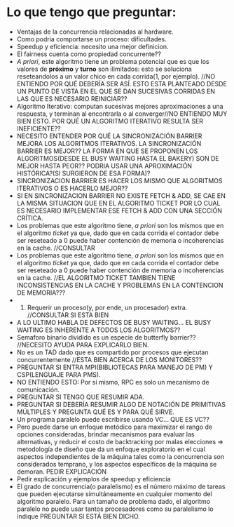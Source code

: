 # Lo que tengo que preguntar:

- Ventajas de la concurrencia relacionadas al hardware.
- Como podria comportarse un proceso: dificultades.
- Speedup y eficiencia: necesito una mejor definicion.
- El fairness cuenta como propiedad concurrente??
- *A priori*, este algoritmo tiene un problema potencial que es que los valores de **próximo** y **turno** son ilimitados: esto se soluciona reseteandolos a un valor chico en cada corrida(1, por ejemplo). //NO ENTIENDO POR QUÉ DEBERÍA SER ASÍ. ESTO ESTA PLANTEADO DESDE UN PUNTO DE VISTA EN EL QUE SE DAN SUCESIVAS CORRIDAS EN LAS QUE ES NECESARIO REINICIAR??
- Algoritmo Iterativo: computan sucesivas mejores aproximaciones a una respuesta, y terminan al encontrarla o al converger//NO ENTIENDO MUY BIEN ESTO. POR QUÉ UN ALGORITMO ITERATIVO RESULTA SER INEFICIENTE??
- NECESITO ENTENDER POR QUÉ LA SINCRONIZACIÓN BARRIER MEJORA LOS ALGORITMOS ITERATIVOS. LA SINCRONIZACIÓN BARRIER ES MEJOR?? LA FORMA EN QUE SE PROPONEN LOS ALGORITMOS(DESDE EL BUSY WAITING HASTA EL BAKERY) SON DE MEJOR HASTA PEOR?? PODRIA USAR UNA APROXIMACIÓN HISTÓRICA?(SI SURGIERON DE ESA FORMA)?
- SINCRONIZACION BARRIER ES HACER LOS MISMO QUE ALGORITMOS ITERATIVOS O ES HACERLO MEJOR??
- SI EN SINCRONIZACION BARRIER NO EXISTE FETCH & ADD, SE CAE EN LA MISMA SITUACION QUE EN EL ALGORITMO TICKET POR LO CUAL ES NECESARIO IMPLEMENTAR ESE FETCH & ADD CON UNA SECCIÓN CRÍTICA.
- Los problemas que este algoritmo tiene, *a priori* son los mismos que en el algoritmo *ticket* ya que, dado que en cada corrida el contador debe ser reseteado a 0 puede haber contención de memoria o incoherencias en la cache. //CONSULTAR
- Los problemas que este algoritmo tiene, *a priori* son los mismos que en el algoritmo *ticket* ya que, dado que en cada corrida el contador debe ser reseteado a 0 puede haber contención de memoria o incoherencias en la cache. //EL ALGORITMO TICKET TAMBIEN TIENE INCONSISTENCIAS EN LA CACHE Y PROBLEMAS EN LA CONTENCION DE MEMORIA???
- 1. Requerir un proceso(y, por ende, un procesador) extra. //CONSULTAR SI ESTA BIEN
- A LO ULTIMO HABLA DE DEFECTOS DE BUSY WAITING... EL BUSY WAITING ES INHERENTE A TODOS LOS ALGORITMOS??
- Semaforo binario dividido es un especie de butterfly barrier?? //NECESITO AYUDA PARA EXPLICARLO BIEN.
- No es un TAD dado que es compartido por procesos que ejecutan concurrentemente //ESTA BIEN ACERCA DE LOS MONITORES??
- PREGUNTAR SI ENTRA MPI(BIBLIOTECAS PARA MANEJO DE PM) Y CSP(LENGUAJE PARA PMS).
- NO ENTIENDO ESTO: Por sí mismo, RPC es solo un mecanismo de comunicación.
- PREGUNTAR SI TENGO QUE RESUMIR ADA.
- PREGUNTAR SI DEBERÍA RESUMIR ALGO DE NOTACIÓN DE PRIMITIVAS MÚLTIPLES Y PREGUNTA QUÉ ES Y PARA QUÉ SIRVE.
- Un programa paralelo puede escribirse usando VC... QUE ES VC??
- Pero puede darse un enfoque metódico para maximizar el rango de opciones consideradas, brindar mecanismos para evaluar las alternativas, y reducir el costo de backtracking por malas elecciones ⇒ metodología de diseño que da un enfoque exploratorio en el cual aspectos independientes de la máquina tales como la concurrencia son considerados temprano, y los aspectos específicos de la máquina se demoran. PEDIR EXPLICACIÓN
- Pedir explicación y ejemplos de speedup y eficiencia
- El grado de concurrencia(o paralelismo) es el número máximo de tareas que pueden ejecutarse simultáneamente en cualquier momento del algoritmo paralelo. Para un tamaño de problema dado, el algoritmo paralelo no puede usar tantos procesadores como su paralelismo lo indique PREGUNTAR SI ESTÁ BIEN DICHO.
